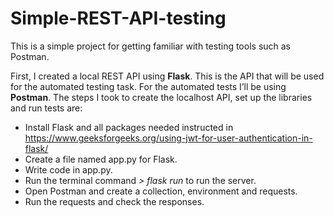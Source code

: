 # Simple-REST-API-testing
This is a simple project for getting familiar with testing tools such as Postman.

First, I created a local REST API using __Flask__. This is the API that will be used for the automated testing task.  For the automated tests I’ll be using __Postman__. The steps I took to create the localhost API, set up the libraries and run tests are:

* Install Flask and all packages needed instructed in https://www.geeksforgeeks.org/using-jwt-for-user-authentication-in-flask/
* Create a file named app.py for Flask.
* Write code in app.py.
* Run the terminal command _> flask run_ to run the server.
* Open Postman and create a collection, environment and requests.
* Run the requests and check the responses.

